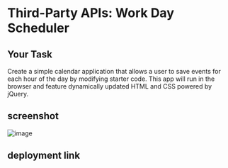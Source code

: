 # Third-Party APIs: Work Day Scheduler

## Your Task

Create a simple calendar application that allows a user to save events for each hour of the day by modifying starter code. This app will run in the browser and feature dynamically updated HTML and CSS powered by jQuery.

## screenshot

![image](https://user-images.githubusercontent.com/111911809/204443172-9c44f9fe-7b2c-43c8-b60f-c4e45482d8bb.png)

## deployment link
